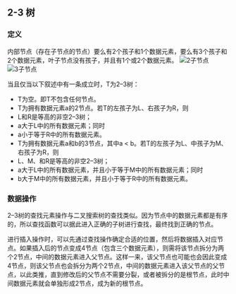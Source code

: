 ## 2-3 树

### 定义
内部节点（存在子节点的节点）要么有2个孩子和1个数据元素，要么有3个孩子和2个数据元素，叶子节点没有孩子，并且有1个或2个数据元素。
![2子节点](https://i.loli.net/2021/01/13/6KSqmZ5tLJi18Ih.png)
![3子节点](https://i.loli.net/2021/01/13/aVKd296XW8UEHws.png)

当且仅当以下叙述中有一条成立时，T为2–3树：
- T为空。即T不包含任何节点。
- T为拥有数据元素a的2节点。若T的左孩子为L、右孩子为R，则
 - L和R是等高的非空2–3树；
 - a大于L中的所有数据元素；同时
 - a小于等于R中的所有数据元素。
- T为拥有数据元素a和b的3节点，其中a < b。若T的左孩子为L、中孩子为M、右孩子为R，则
 - L、M、和R是等高的非空2–3树；
 - a大于L中的所有数据元素，并且小于等于M中的所有数据元素；同时
 - b大于M中的所有数据元素，并且小于等于R中的所有数据元素。


### 数据操作
2–3树的查找元素操作与二叉搜索树的查找类似。因为节点中的数据元素都是有序的，所以查找函数可以据此进入正确的子树进行查找，最终找到正确的节点。

进行插入操作时，可以先通过查找操作确定合适的位置，然后将数据插入对应节点。如果插入后的节点变成4节点（包含三个数据元素），则需将该节点拆分为两个2节点，中间的数据元素进入父节点。这样一来，该父节点也可能也会因此变成4节点，则该父节点也会拆分为两个2节点，中间的数据元素进入该父节点的父节点，以此类推，直到修改后的父节点不需要分裂，或者被拆分的是根节点，此时中间数据元素就会单独形成2节点，成为新的根节点。